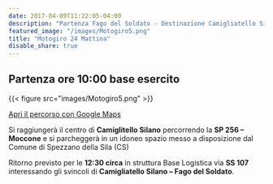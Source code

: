 ```yaml
---
date: 2017-04-09T11:22:05-04:00
description: "Partenza Fago del Soldato - Destinazione Camigliatello Silano"
featured_image: "/images/Motogiro5.png"
title: "Motogiro 24 Mattina"
disable_share: true
---
```

## Partenza ore 10:00 base esercito
{{< figure src="images/Motogiro5.png" >}}

[Apri il percorso con Google Maps](https://goo.gl/maps/9CGzBXYap6Ske4Ay6)

Si raggiungerà il centro di **Camiglitello Silano** percorrendo la **SP 256 – Moccone** e si parcheggerà in un idoneo spazio messo a disposizione dal Comune di Spezzano della Sila (CS)

Ritorno previsto per le **12:30 circa** in struttura Base Logistica via **SS 107** interessando gli svincoli di **Camigliatello Silano – Fago del Soldato**.
